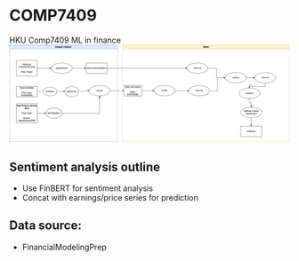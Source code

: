 # COMP7409
HKU Comp7409 ML in finance
![image](https://github.com/pauljhp/DeepSA_COMP7409/blob/main/project_outline.drawio.png)

## Sentiment analysis outline
  - Use FinBERT for sentiment analysis
  - Concat with earnings/price series for prediction

## Data source:
- FinancialModelingPrep
